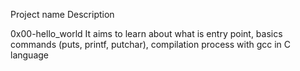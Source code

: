 Project name	Description

0x00-hello_world	It aims to learn about what is entry point, basics commands (puts, printf, putchar), compilation process with gcc in C language
